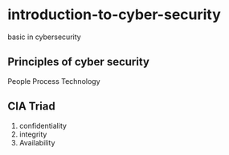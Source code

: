 # introduction-to-cyber-security
basic in cybersecurity

## Principles of cyber security 
People 
Process
Technology

## CIA Triad
1. confidentiality
2. integrity
3. Availability
